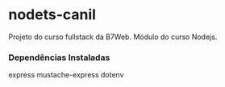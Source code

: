 # nodets-canil
Projeto do curso fullstack da B7Web. Módulo do curso Nodejs.

### Dependências Instaladas
express
mustache-express
dotenv
